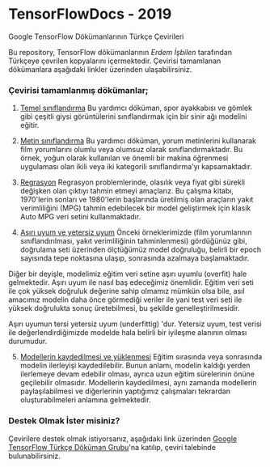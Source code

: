 # TensorFlowDocs - 2019
Google TensorFlow Dökümanlarının Türkçe Çevirileri

Bu repository, TensorFlow dökümanlarının *Erdem İşbilen* tarafından Türkçeye çevrilen kopyalarını içermektedir. Çevirisi tamamlanan dökümanlara aşağıdaki linkler üzerinden ulaşabilirsiniz.

### Çevirisi tamamlanmış dökümanlar;

1. [Temel sınıflandırma](https://github.com/eisbilen/docs/blob/master/site/tr/tutorials/keras/basic_classification.ipynb)
Bu yardımcı döküman, spor ayakkabısı ve gömlek gibi çeşitli giysi görüntülerini sınıflandırmak için bir sinir ağı modelini eğitir. 

2. [Metin sınıflandırma](https://github.com/eisbilen/docs/blob/master/site/tr/tutorials/keras/basic_text_classification.ipynb)
Bu yardımcı döküman, yorum metinlerini kullanarak film yorumlarını olumlu veya olumsuz olarak sınıflandırmaktadır. Bu örnek, yoğun olarak kullanılan ve önemli bir makina öğrenmesi uygulaması olan ikili veya iki kategorili sınıflandırma'yı kapsamaktadır.

3. [Regrasyon](https://github.com/eisbilen/docs/blob/regression/site/tr/tutorials/keras/basic_regression.ipynb)
Regrasyon problemlerinde, olasılık veya fiyat gibi sürekli değişken olan çıktıyı tahmin etmeyi amaçlarız. Bu çalışma kitabı, 1970'lerin sonları ve 1980'lerin başlarında üretilmiş olan araçların yakıt verimliliğini (MPG) tahmin edebilecek bir model geliştirmek için klasik Auto MPG veri setini kullanmaktadır.

4. [Aşırı uyum ve yetersiz uyum](https://github.com/eisbilen/docs/blob/regression/site/tr/tutorials/keras/overfit_and_underfit.ipynb)
Önceki örneklerimizde (film yorumlarının sınıflandırılması, yakıt verimliliğinin tahminlenmesi) gördüğünüz gibi, doğrulama seti üzerinden ölçtüğümüz model doğruluğu, belirli bir epoch sayısında tepe noktasına ulaşıp, sonrasında azalmaya başlamaktadır.

Diğer bir deyişle, modelimiz eğitim veri setine aşırı uyumlu (overfit) hale gelmektedir. Aşırı uyum ile nasıl baş edeceğimiz önemlidir. Eğitim veri seti ile çok yüksek doğruluk değerine sahip olmamız mümkün olsa bile, asıl amacımız modelin daha önce görmediği veriler ile yani test veri seti ile yüksek doğrulukta sonuç üretebilmesi, bu şekilde genelleştirilmesidir.

Aşırı uyumun tersi yetersiz uyum (underfittig) 'dur. Yetersiz uyum, test verisi ile değerlendirdiğimizde modelde hala belirli bir iyileşme alanının olması durumudur. 

5. [Modellerin kaydedilmesi ve yüklenmesi](https://github.com/eisbilen/docs/blob/regression/site/tr/tutorials/keras/save_and_restore_models.ipynb)
Eğitim sırasında veya sonrasında modelin ilerleyişi kaydedilebilir. Bunun anlamı, modelin kaldığı yerden ilerlemeye devam edebilir olması, ayrıca uzun eğitim sürelerinin önüne geçilebilir olmasıdır. Modellerin kaydedilmesi, aynı zamanda modellerin paylaşılabilmesi ve diğerlerinin yaptığımız çalışmaları tekrardan oluşturabilmeleri anlamına gelmektedir. 

### Destek Olmak İster misiniz?
Çevirilere destek olmak istiyorsanız, aşağıdaki link üzerinden [Google TensorFlow Türkçe Döküman Grubu]( https://groups.google.com/a/tensorflow.org/forum/#!forum/docs-tr)'na katılıp, çeviri talebinde bulunabilirsiniz.

